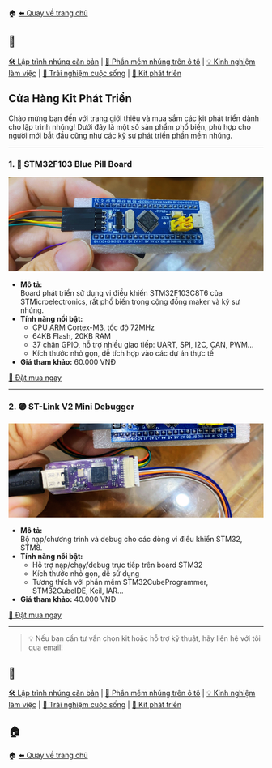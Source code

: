 🏠 [⬅️ Quay về trang chủ](/)

## 🔖
[🛠️ Lập trình nhúng căn bản](/embedded/) | [🚗 Phần mềm nhúng trên ô tô](/automotive/) | [💡 Kinh nghiệm làm việc](/blogs/) | [🌱 Trải nghiệm cuộc sống](/blogs/) | [🔌 Kit phát triển](/kits/)

## Cửa Hàng Kit Phát Triển

Chào mừng bạn đến với trang giới thiệu và mua sắm các kit phát triển dành cho lập trình nhúng! Dưới đây là một số sản phẩm phổ biến, phù hợp cho người mới bắt đầu cũng như các kỹ sư phát triển phần mềm nhúng.

---

### 1. 🔵 STM32F103 Blue Pill Board

<p align="center">
  <img src="/kits/assets/stm32f103.png" alt="STM32F103 Blue Pill Board" />
</p>

- **Mô tả:**  
  Board phát triển sử dụng vi điều khiển STM32F103C8T6 của STMicroelectronics, rất phổ biến trong cộng đồng maker và kỹ sư nhúng.
- **Tính năng nổi bật:**
  - CPU ARM Cortex-M3, tốc độ 72MHz
  - 64KB Flash, 20KB RAM
  - 37 chân GPIO, hỗ trợ nhiều giao tiếp: UART, SPI, I2C, CAN, PWM...
  - Kích thước nhỏ gọn, dễ tích hợp vào các dự án thực tế
- **Giá tham khảo:** 60.000 VNĐ

[🛒 Đặt mua ngay](#)

---

### 2. 🟣 ST-Link V2 Mini Debugger

<p align="center">
  <img src="/kits/assets/stlink_mini_debugger.png" alt="ST-Link V2 Mini" />
</p>

- **Mô tả:**  
  Bộ nạp/chương trình và debug cho các dòng vi điều khiển STM32, STM8.
- **Tính năng nổi bật:**
  - Hỗ trợ nạp/chạy/debug trực tiếp trên board STM32
  - Kích thước nhỏ gọn, dễ sử dụng
  - Tương thích với phần mềm STM32CubeProgrammer, STM32CubeIDE, Keil, IAR...
- **Giá tham khảo:** 40.000 VNĐ

[🛒 Đặt mua ngay](#)

---

> 💡 Nếu bạn cần tư vấn chọn kit hoặc hỗ trợ kỹ thuật, hãy liên hệ với tôi qua email!

## 🔖
[🛠️ Lập trình nhúng căn bản](/embedded/) | [🚗 Phần mềm nhúng trên ô tô](/automotive/) | [💡 Kinh nghiệm làm việc](/blogs/) | [🌱 Trải nghiệm cuộc sống](/blogs/) | [🔌 Kit phát triển](/kits/)

## 🏠
🏠 [⬅️ Quay về trang chủ](/)